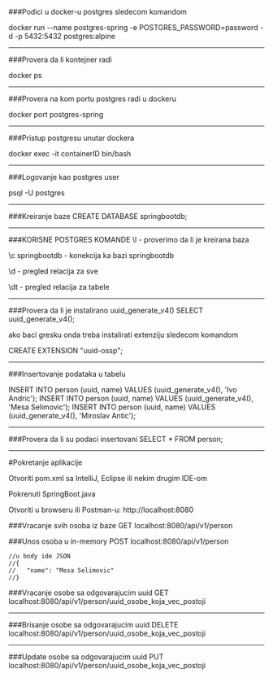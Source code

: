 ###Podici u docker-u postgres sledecom komandom

docker run --name postgres-spring -e POSTGRES_PASSWORD=password -d -p 5432:5432 postgres:alpine
***
###Provera da li kontejner radi

docker ps
***
###Provera na kom portu postgres radi u dockeru

docker port postgres-spring 
***
###Pristup postgresu unutar dockera

docker exec -it containerID bin/bash
***
###Logovanje kao postgres user

psql -U postgres
***
###Kreiranje baze
CREATE DATABASE springbootdb;
***
###KORISNE POSTGRES KOMANDE
\l - proverimo da li je kreirana baza

\c springbootdb - konekcija ka bazi springbootdb

\d - pregled relacija za sve

\dt - pregled relacija za tabele
***
###Provera da li je instalirano uuid_generate_v4()
SELECT uuid_generate_v4(); 
 
ako baci gresku onda treba instalirati extenziju sledecom komandom

CREATE EXTENSION "uuid-ossp";
***
###Insertovanje podataka u tabelu

INSERT INTO person (uuid, name) VALUES (uuid_generate_v4(), 'Ivo Andric');
INSERT INTO person (uuid, name) VALUES (uuid_generate_v4(), 'Mesa Selimovic');
INSERT INTO person (uuid, name) VALUES (uuid_generate_v4(), 'Miroslav Antic');
***
###Provera da li su podaci insertovani
SELECT * FROM person;
***
#Pokretanje aplikacije

Otvoriti pom.xml sa IntelliJ, Eclipse ili nekim drugim IDE-om

Pokrenuti SpringBoot.java

Otvoriti u browseru ili Postman-u: http://localhost:8080

###Vracanje svih osoba iz baze
GET localhost:8080/api/v1/person

###Unos osoba u in-memory
POST localhost:8080/api/v1/person 

    //u body ide JSON
    //{
    //   "name": "Mesa Selimovic"
    //}
###Vracanje osobe sa odgovarajucim uuid
GET localhost:8080/api/v1/person/uuid_osobe_koja_vec_postoji
***
###Brisanje osobe sa odgovarajucim uuid
DELETE localhost:8080/api/v1/person/uuid_osobe_koja_vec_postoji
***
###Update osobe sa odgovarajucim uuid
PUT localhost:8080/api/v1/person/uuid_osobe_koja_vec_postoji
